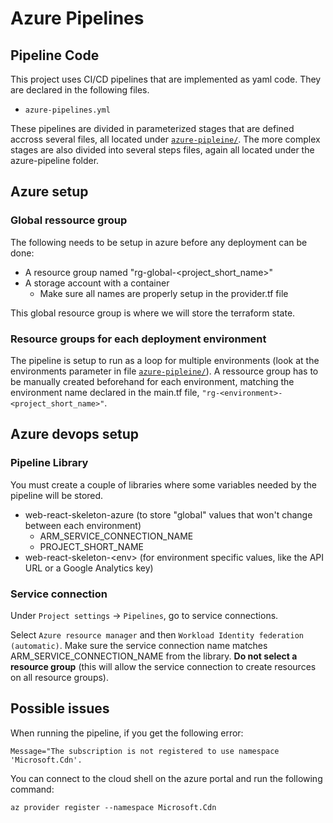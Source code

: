 # Azure Pipelines

## Pipeline Code

This project uses CI/CD pipelines that are implemented as yaml code.
They are declared in the following files.

- `azure-pipelines.yml`

These pipelines are divided in parameterized stages that are defined accross several files, all located under [`azure-pipleine/`](../azure-pipeline/).
The more complex stages are also divided into several steps files, again all located under the azure-pipeline folder.

## Azure setup

### Global ressource group

The following needs to be setup in azure before any deployment can be done:

- A resource group named "rg-global-<project_short_name>"
- A storage account with a container
  - Make sure all names are properly setup in the provider.tf file

This global resource group is where we will store the terraform state.

### Resource groups for each deployment environment

The pipeline is setup to run as a loop for multiple environments (look at the environments parameter in file [`azure-pipleine/`](../azure-pipeline/environments_loop.yml)). A ressource group has to be manually created beforehand for each environment, matching the environment name declared in the main.tf file, `"rg-<environment>-<project_short_name>"`.

## Azure devops setup

### Pipeline Library

You must create a couple of libraries where some variables needed by the pipeline will be stored.

- web-react-skeleton-azure (to store "global" values that won't change between each environment)
  - ARM_SERVICE_CONNECTION_NAME
  - PROJECT_SHORT_NAME
- web-react-skeleton-\<env> (for environment specific values, like the API URL or a Google Analytics key)

### Service connection

Under `Project settings` -> `Pipelines`, go to service connections.

Select `Azure resource manager` and then `Workload Identity federation (automatic)`. Make sure the service connection name matches ARM_SERVICE_CONNECTION_NAME from the library. **Do not select a resource group** (this will allow the service connection to create resources on all resource groups).

## Possible issues

When running the pipeline, if you get the following error:

`Message="The subscription is not registered to use namespace 'Microsoft.Cdn'.`

You can connect to the cloud shell on the azure portal and run the following command:

`az provider register --namespace Microsoft.Cdn`
